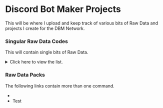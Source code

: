 # Discord Bot Maker Projects    
This will be where I upload and keep track of various bits of Raw Data and projects I create for the DBM Network.    

### Singular Raw Data Codes
This will contain single bits of Raw Data.
<details>
    <summary>Click here to view the list.</summary>
    <br>
    <list>
        <li><b><a href="https://github.com/zachdoug24/dbm-projects/tree/verify">Verify Command</a></b></li>
    </list>
    </details>

### Raw Data Packs
The following links contain more than one command.

* 
* Test
    

